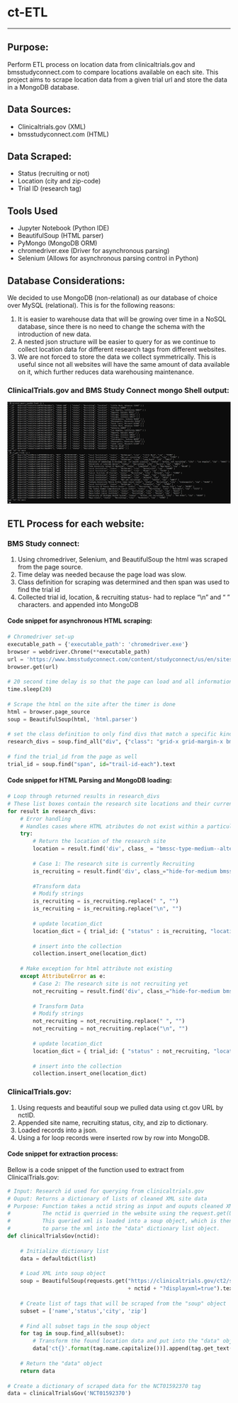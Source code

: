 # ct-ETL
---

## Purpose: 
Perform ETL process on location data from clinicaltrials.gov and bmsstudyconnect.com to compare locations available on each site.  This project aims to scrape location data from a given trial url and store the data in a MongoDB database.   

## Data Sources:
- Clinicaltrials.gov (XML)
- bmsstudyconnect.com (HTML)

## Data Scraped:
- Status (recruiting or not)
- Location (city and zip-code)
- Trial ID (research tag)

## Tools Used
- Jupyter Notebook (Python IDE)
- BeautifulSoup (HTML parser)
- PyMongo (MongoDB ORM)
- chromedriver.exe (Driver for asynchronous parsing)
- Selenium (Allows for asynchronous parsing control in Python)

## Database Considerations:
We decided to use MongoDB (non-relational) as our database of choice over MySQL (relational).  This is for the following reasons:
1. It is easier to warehouse data that will be growing over time in a NoSQL database, since there is no need to change the schema with the introduction of new data. 
2. A nested json structure will be easier to query for as we continue to collect location data for different research tags from different websites.
3. We are not forced to store the data we collect symmetrically.  This is useful since not all websites will have the same amount of data available on it, which further reduces data warehousing maintenance.

### ClinicalTrials.gov and BMS Study Connect mongo Shell output:
![Database Ouput](readme_assets/collection.png)

## ETL Process for each website:

### BMS Study connect:
1. Using chromedriver, Selenium, and BeautifulSoup the html was scraped from the page source.
2. Time delay was needed because the page load was slow.
3. Class definition for scraping was determined and then span was used to find the trial id
4. Collected trial id, location, & recruiting status- had to replace “\n” and “ ” characters. and appended into MongoDB

#### Code snippet for asynchronous HTML scraping:
```python
# Chromedriver set-up
executable_path = {'executable_path': 'chromedriver.exe'}
browser = webdriver.Chrome(**executable_path)
url = 'https://www.bmsstudyconnect.com/content/studyconnect/us/en/sites-list.html?id=NCT01357668&language=en&geo_lati=&geo_long=&location='
browser.get(url)

# 20 second time delay is so that the page can load and all information can be scraped
time.sleep(20)

# Scrape the html on the site after the timer is done
html = browser.page_source
soup = BeautifulSoup(html, 'html.parser')

# set the class definition to only find divs that match a specific kind of class
research_divs = soup.find_all("div", {"class": "grid-x grid-margin-x bmssc-result-item bmssc-site-result"})

# find the trial_id from the page as well
trial_id = soup.find("span", id="trail-id-each").text
```

#### Code snippet for HTML Parsing and MongoDB loading:
```python
# Loop through returned results in research_divs
# These list boxes contain the research site locations and their current recruitment status
for result in research_divs:
    # Error handling
    # Handles cases where HTML atributes do not exist within a particular result in the research_divs list
    try:
        # Return the location of the research site
        location = result.find('div', class_ = "bmssc-type-medium--alternate bmssc-color-dark-grey").text
        
        # Case 1: The research site is currently Recruiting
        is_recruiting = result.find('div', class_="hide-for-medium bmssc-status--indicator is-recruiting active").text
        
        #Transform data
        # Modify strings
        is_recruiting = is_recruiting.replace(" ", "")
        is_recruiting = is_recruiting.replace("\n", "")
        
        # update location_dict
        location_dict = { trial_id: { "status" : is_recruiting, "location": location} }

        # insert into the collection
        collection.insert_one(location_dict)
    
    # Make exception for html attribute not existing
    except AttributeError as e:
        # Case 2: The research site is not recruiting yet 
        not_recruiting = result.find('div', class_="hide-for-medium bmssc-status--indicator is-notyetrecruiting active").text
        
        # Transform Data
        # Modify strings
        not_recruiting = not_recruiting.replace(" ", "")
        not_recruiting = not_recruiting.replace("\n", "")
        
        # update location_dict
        location_dict = { trial_id: { "status" : not_recruiting, "location": location} }
        
        # insert into the collection
        collection.insert_one(location_dict)
```

### ClinicalTrials.gov:
1. Using requests and beautiful soup we pulled data using ct.gov URL by nctID.
2. Appended site name, recruiting status, city, and zip to dictionary. 
3. Loaded records into a json.
4. Using a for loop records were inserted row by row into MongoDB.

#### Code snippet for extraction process:
Bellow is a code snippet of the function used to extract from ClinicalTrials.gov:
```python
# Input: Research id used for querying from clinicaltrials.gov
# Ouput: Returns a dictionary of lists of cleaned XML site data
# Purpose: Function takes a nctid string as input and ouputs cleaned XML data.
#          The nctid is querried in the website using the request.get(URL) method.
#          This queried xml is loaded into a soup object, which is then used
#          to parse the xml into the "data" dictionary list object.
def clinicalTrialsGov(nctid):
    
    # Initialize dictionary list
    data = defaultdict(list)
    
    # Load XML into soup object
    soup = BeautifulSoup(requests.get("https://clinicaltrials.gov/ct2/show/"\
                                      + nctid + "?displayxml=true").text, "xml")
    
    # Create list of tags that will be scraped from the "soup" object
    subset = ['name','status','city', 'zip']
    
    # Find all subset tags in the soup object
    for tag in soup.find_all(subset):
        # Transform the found location data and put into the "data" object
        data['ct{}'.format(tag.name.capitalize())].append(tag.get_text(strip=True))
    
    # Return the "data" object
    return data

# Create a dictionary of scraped data for the NCT01592370 tag
data = clinicalTrialsGov('NCT01592370')
```



 




